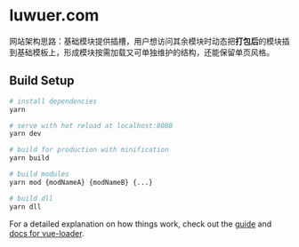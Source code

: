 # luwuer.com

网站架构思路：基础模块提供插槽，用户想访问其余模块时动态把**打包后**的模块插到基础模板上，形成模块按需加载又可单独维护的结构，还能保留单页风格。

## Build Setup

``` bash
# install dependencies
yarn

# serve with hot reload at localhost:8080
yarn dev

# build for production with minification
yarn build

# build modules
yarn mod {modNameA} {modNameB} {...}

# build dll
yarn dll
```

For a detailed explanation on how things work, check out the [guide](http://vuejs-templates.github.io/webpack/) and [docs for vue-loader](http://vuejs.github.io/vue-loader).
